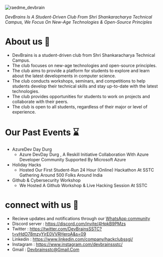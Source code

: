 ![raedme_devbrain](https://user-images.githubusercontent.com/72141859/221429641-66154c2d-ba1d-450f-a204-e4d73142a168.png)

_DevBrains Is A Student-Driven Club From Shri Shankaracharya Technical Campus, We Focus On New-Age Technologies & Open-Source Principles_

# About us 📜
- DevBrains is a student-driven club from Shri Shankaracharya Technical Campus.
- The club focuses on new-age technologies and open-source principles.
- The club aims to provide a platform for students to explore and learn about the latest developments in computer science.
- The club conducts workshops, seminars, and competitions to help students develop their technical skills and stay up-to-date with the latest technologies.
- The club provides opportunities for students to work on projects and collaborate with their peers.
- The club is open to all students, regardless of their major or level of experience.

# Our Past Events ⌛
- AzureDev Day Durg
  - Azure DevDay Durg , A Reskill Initiative Collaboration With Azure Developer Community Supported By Microsoft Azure
- Holiday Hacks
  - Hosted Our First Student-Run 24 Hour (Online) Hackathon At SSTC Gathering Around 500 Folks Around India
- Github & Cybersecurity Workshop
  - We Hosted A Github Workshop & Live Hacking Session At SSTC

# connect with us 🔗
- Recieve updates and notifications through our [WhatsApp community](https://chat.whatsapp.com/Ef79pMbMdHe3rD3Y6jN39i)
- Discord server : https://discord.com/invite/4HpkB9PMzs
- Twitter : https://twitter.com/DevBrainsSSTC?t=vHdO78mzyYjrE0VVRHeroA&s=09
- Linkedin : https://www.linkedin.com/company/hackclubssgi/
- Instagram : https://www.instagram.com/devbrainssstc/
- Gmail : Devbrainsstc@Gmail.Com
